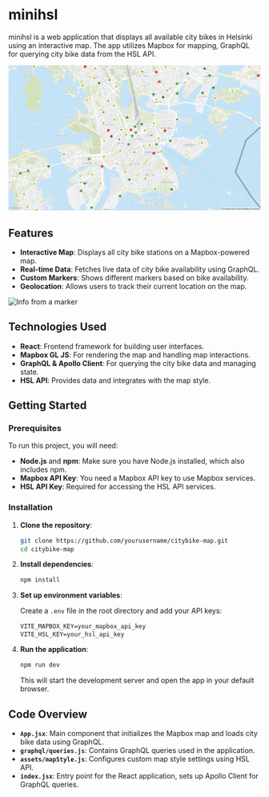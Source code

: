 # minihsl

minihsl is a web application that displays all available city bikes in Helsinki using an interactive map. The app utilizes Mapbox for mapping, GraphQL for querying city bike data from the HSL API.

![Citybike map overview of the Helsinki area](src/assets/mapOverview.png)


## Features

- **Interactive Map**: Displays all city bike stations on a Mapbox-powered map.
- **Real-time Data**: Fetches live data of city bike availability using GraphQL.
- **Custom Markers**: Shows different markers based on bike availability.
- **Geolocation**: Allows users to track their current location on the map.

![Info from a marker](src/assets/markerPopup.png)

## Technologies Used

- **React**: Frontend framework for building user interfaces.
- **Mapbox GL JS**: For rendering the map and handling map interactions.
- **GraphQL & Apollo Client**: For querying the city bike data and managing state.
- **HSL API**: Provides data and integrates with the map style.

## Getting Started

### Prerequisites

To run this project, you will need:

- **Node.js** and **npm**: Make sure you have Node.js installed, which also includes npm.
- **Mapbox API Key**: You need a Mapbox API key to use Mapbox services.
- **HSL API Key**: Required for accessing the HSL API services.

### Installation

1. **Clone the repository**:

    ```bash
    git clone https://github.com/yourusername/citybike-map.git
    cd citybike-map
    ```

2. **Install dependencies**:

    ```bash
    npm install
    ```

3. **Set up environment variables**:

    Create a `.env` file in the root directory and add your API keys:

    ```env
    VITE_MAPBOX_KEY=your_mapbox_api_key
    VITE_HSL_KEY=your_hsl_api_key
    ```

4. **Run the application**:

    ```bash
    npm run dev
    ```

    This will start the development server and open the app in your default browser.

## Code Overview

- **`App.jsx`**: Main component that initializes the Mapbox map and loads city bike data using GraphQL.
- **`graphql/queries.js`**: Contains GraphQL queries used in the application.
- **`assets/mapStyle.js`**: Configures custom map style settings using HSL API.
- **`index.jsx`**: Entry point for the React application, sets up Apollo Client for GraphQL queries.


